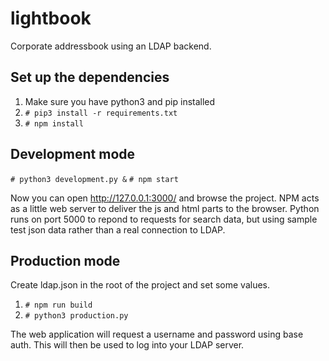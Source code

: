 # lightbook
Corporate addressbook using an LDAP backend.

## Set up the dependencies

1. Make sure you have python3 and pip installed
1. `# pip3 install -r requirements.txt`
1. `# npm install`


## Development mode

`# python3 development.py &`
`# npm start`

Now you can open http://127.0.0.1:3000/ and browse the project. NPM acts as a little web server to deliver the js and html parts to the browser. Python runs on port 5000 to repond to requests for search data, but using sample test json data rather than a real connection to LDAP.

## Production mode

Create ldap.json in the root of the project and set some values.

1. `# npm run build`
1. `# python3 production.py`

The web application will request a username and password using base auth. This will then be used to log into your LDAP server.